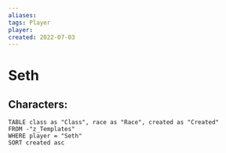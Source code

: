 ```yaml
---
aliases: 
tags: Player
player: 
created: 2022-07-03
---
```

# Seth

## Characters:
```dataview
TABLE class as "Class", race as "Race", created as "Created" 
FROM -"z_Templates"
WHERE player = "Seth" 
SORT created asc
```
